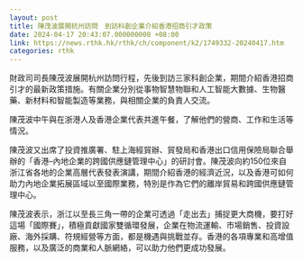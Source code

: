 ```yaml
---
layout: post
title: 陳茂波展開杭州訪問　到訪科創企業介紹香港招商引才政策
date: 2024-04-17 20:43:07.000000000 +08:00
link: https://news.rthk.hk/rthk/ch/component/k2/1749332-20240417.htm
categories: rthk
---
```


財政司司長陳茂波展開杭州訪問行程，先後到訪三家科創企業，期間介紹香港招商引才的最新政策措施。有關企業分別從事物智慧物聯和人工智能大數據、生物醫藥、新材料和智能製造等業務，與相關企業的負責人交流。

陳茂波中午與在浙港人及香港企業代表共進午餐，了解他們的營商、工作和生活等情況。

陳茂波又出席了投資推廣署、駐上海經貿辦、貿發局和香港出口信用保險局聯合舉辦的「香港–內地企業的跨國供應鏈管理中心」的研討會。陳茂波向約150位來自浙江省各地的企業高層代表發表演講，期間介紹香港的經濟近況，以及香港可如何助力內地企業拓展區域以至國際業務，特別是作為它們的離岸貿易和跨國供應鏈管理中心。

陳茂波表示，浙江以至長三角一帶的企業可透過「走出去」捕捉更大商機，要打好這場「國際賽」，積極貢獻國家雙循環發展，企業在物流運輸、市場銷售、投資設廠、海外採購、符規經營等方面，都是機遇與挑戰並存。香港的各項專業和高增值服務，以及廣泛的商業和人脈網絡，可以助力他們更成功發展。
